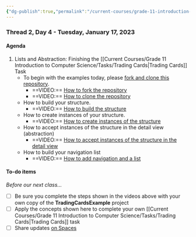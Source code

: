 ```yaml
---
{"dg-publish":true,"permalink":"/current-courses/grade-11-introduction-to-computer-science/section-1/thread-2/day-4/","dgHomeLink":false}
---
```


### Thread 2, Day 4 - Tuesday, January 17, 2023

#### Agenda

1. Lists and Abstraction: Finishing the [[Current Courses/Grade 11 Introduction to Computer Science/Tasks/Trading Cards|Trading Cards]] Task
	- To begin with the examples today, please [fork and clone this repository](https://github.com/lcs-rgordon/TradingCardExample).
		- ==VIDEO:== [How to fork the repository](https://youtu.be/CuP5WZSDhkQ)
		- ==VIDEO:== [How to clone the repository](https://youtu.be/hgzG-qAgwdg)
	- How to build your structure.
		- ==VIDEO:== [How to build the structure](https://youtu.be/MYNFCPSc2rY)
	- How to create instances of your structure.
		- ==VIDEO:== [How to create instances of the structure](https://youtu.be/umAmreuK0Uk)
	- How to accept instances of the structure in the detail view (abstraction)
		- ==VIDEO:== [How to accept instances of the structure in the detail view](https://youtu.be/Uu3NibJ7XUE)
	- How to build your navigation list
		- ==VIDEO:== [How to add navigation and a list](https://youtu.be/SDX6KosO6ck)
	  
#### To-do items
*Before our next class...*
- [ ] Be sure you complete the steps shown in the videos above with your own copy of the **TradingCardsExample** project
- [ ] Apply the concepts shown here to complete your own [[Current Courses/Grade 11 Introduction to Computer Science/Tasks/Trading Cards|Trading Cards]] task
- [ ] Share updates [on Spaces](https://ca.spacesedu.com/)